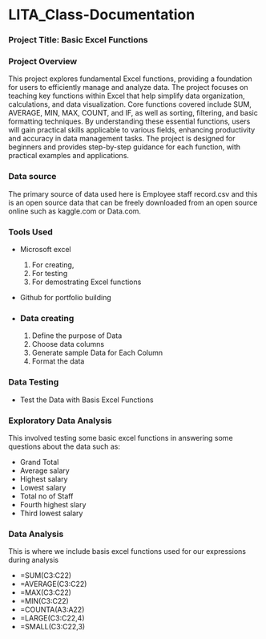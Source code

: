 # LITA_Class-Documentation
### Project Title: Basic Excel Functions
### Project Overview

This project explores fundamental Excel functions, providing a foundation for users to efficiently manage and analyze data. The project focuses on teaching key functions within Excel that help simplify data organization, calculations, and data visualization. Core functions covered include SUM, AVERAGE, MIN, MAX, COUNT, and IF, as well as sorting, filtering, and basic formatting techniques. By understanding these essential functions, users will gain practical skills applicable to various fields, enhancing productivity and accuracy in data management tasks. The project is designed for beginners and provides step-by-step guidance for each function, with practical examples and applications.
### Data source
The primary source of data used here is Employee staff record.csv and this is an open source data that can be freely downloaded from an open source online such as kaggle.com or Data.com.
### Tools Used
- Microsoft excel
   1. For creating,
   2. For testing
   3. For demostrating Excel functions
- Github for portfolio building

- ### Data creating
   1. Define the purpose of Data
   2. Choose data columns
   3. Generate sample Data for Each Column
   4. Format the data
 
### Data Testing
- Test the Data with Basis Excel Functions

### Exploratory Data Analysis
This involved testing some basic excel functions in answering some questions about the data such as:
 - Grand Total
-  Average salary
 -  Highest salary
 - Lowest salary
- Total no of Staff
- Fourth highest slary
- Third lowest salary


### Data Analysis
This is where we include basis excel functions used for our expressions during analysis
- =SUM(C3:C22)
- =AVERAGE(C3:C22)
- =MAX(C3:C22)
- =MIN(C3:C22)
- =COUNTA(A3:A22)
- =LARGE(C3:C22,4)
- =SMALL(C3:C22,3)

